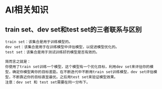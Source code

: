 # AI相关知识

## train set、dev set和test set的三者联系与区别
    train set：该集合是用于训练模型的。
    dev set：该集合是用于在训练模型中评估模型，以促进模型优化的。
    test set：该集合是用于测试训练好的模型是否有效的。

    简而言之就是：
    你使用了train set训练一个模型，这个模型有一个优化目标，利用dev set来评估你的模型，确定你模型离你的目标差距。在不断迭代中不断用train set训练模型，dev set评估模型，不断靠近你的目标直至最优。之后用test set来验证模型效果。
    注意：dev set 和 test set需要在同一分布下。
